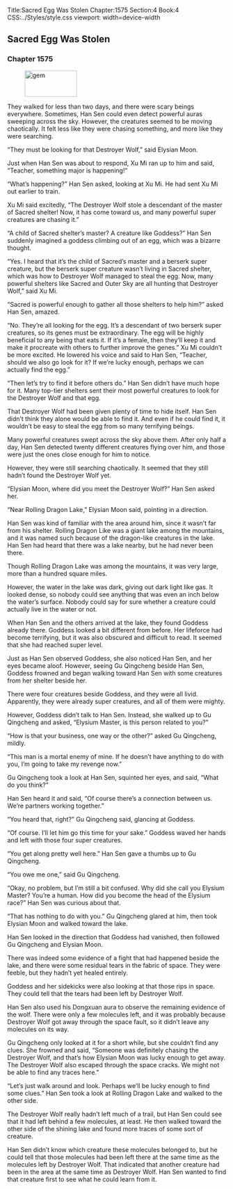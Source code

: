 Title:Sacred Egg Was Stolen 
Chapter:1575 
Section:4 
Book:4 
CSS:../Styles/style.css 
viewport: width=device-width
  
## Sacred Egg Was Stolen
### Chapter 1575 
<figure>
	<img src="../Images/gem.gif" alt="gem" id="gem" width="120" height="60" />
</figure>
  

  
  They walked for less than two days, and there were scary beings everywhere. Sometimes, Han Sen could even detect powerful auras sweeping across the sky. However, the creatures seemed to be moving chaotically. It felt less like they were chasing something, and more like they were searching.

“They must be looking for that Destroyer Wolf,” said Elysian Moon.

Just when Han Sen was about to respond, Xu Mi ran up to him and said, “Teacher, something major is happening!”

“What’s happening?” Han Sen asked, looking at Xu Mi. He had sent Xu Mi out earlier to train.

Xu Mi said excitedly, “The Destroyer Wolf stole a descendant of the master of Sacred shelter! Now, it has come toward us, and many powerful super creatures are chasing it.”

“A child of Sacred shelter’s master? A creature like Goddess?” Han Sen suddenly imagined a goddess climbing out of an egg, which was a bizarre thought.

“Yes. I heard that it’s the child of Sacred’s master and a berserk super creature, but the berserk super creature wasn’t living in Sacred shelter, which was how to Destroyer Wolf managed to steal the egg. Now, many powerful shelters like Sacred and Outer Sky are all hunting that Destroyer Wolf,” said Xu Mi.

“Sacred is powerful enough to gather all those shelters to help him?” asked Han Sen, amazed.

“No. They’re all looking for the egg. It’s a descendant of two berserk super creatures, so its genes must be extraordinary. The egg will be highly beneficial to any being that eats it. If it’s a female, then they’ll keep it and make it procreate with others to further improve the genes.” Xu Mi couldn’t be more excited. He lowered his voice and said to Han Sen, “Teacher, should we also go look for it? If we’re lucky enough, perhaps we can actually find the egg.”

“Then let’s try to find it before others do.” Han Sen didn’t have much hope for it. Many top-tier shelters sent their most powerful creatures to look for the Destroyer Wolf and that egg.

That Destroyer Wolf had been given plenty of time to hide itself. Han Sen didn’t think they alone would be able to find it. And even if he could find it, it wouldn’t be easy to steal the egg from so many terrifying beings.

Many powerful creatures swept across the sky above them. After only half a day, Han Sen detected twenty different creatures flying over him, and those were just the ones close enough for him to notice.

However, they were still searching chaotically. It seemed that they still hadn’t found the Destroyer Wolf yet.

“Elysian Moon, where did you meet the Destroyer Wolf?” Han Sen asked her.

“Near Rolling Dragon Lake,” Elysian Moon said, pointing in a direction.

Han Sen was kind of familiar with the area around him, since it wasn’t far from his shelter. Rolling Dragon Like was a giant lake among the mountains, and it was named such because of the dragon-like creatures in the lake. Han Sen had heard that there was a lake nearby, but he had never been there.

Though Rolling Dragon Lake was among the mountains, it was very large, more than a hundred square miles.

However, the water in the lake was dark, giving out dark light like gas. It looked dense, so nobody could see anything that was even an inch below the water’s surface. Nobody could say for sure whether a creature could actually live in the water or not.

When Han Sen and the others arrived at the lake, they found Goddess already there. Goddess looked a bit different from before. Her lifeforce had become terrifying, but it was also obscured and difficult to read. It seemed that she had reached super level.

Just as Han Sen observed Goddess, she also noticed Han Sen, and her eyes became aloof. However, seeing Gu Qingcheng beside Han Sen, Goddess frowned and began walking toward Han Sen with some creatures from her shelter beside her.

There were four creatures beside Goddess, and they were all livid. Apparently, they were already super creatures, and all of them were mighty.

However, Goddess didn’t talk to Han Sen. Instead, she walked up to Gu Qingcheng and asked, “Elysium Master, is this person related to you?”

“How is that your business, one way or the other?” asked Gu Qingcheng, mildly.

“This man is a mortal enemy of mine. If he doesn’t have anything to do with you, I’m going to take my revenge now.”

Gu Qingcheng took a look at Han Sen, squinted her eyes, and said, “What do you think?”

Han Sen heard it and said, “Of course there’s a connection between us. We’re partners working together.”

“You heard that, right?” Gu Qingcheng said, glancing at Goddess.

“Of course. I’ll let him go this time for your sake.” Goddess waved her hands and left with those four super creatures.

“You get along pretty well here.” Han Sen gave a thumbs up to Gu Qingcheng.

“You owe me one,” said Gu Qingcheng.

“Okay, no problem, but I’m still a bit confused. Why did she call you Elysium Master? You’re a human. How did you become the head of the Elysium race?” Han Sen was curious about that.

“That has nothing to do with you.” Gu Qingcheng glared at him, then took Elysian Moon and walked toward the lake.

Han Sen looked in the direction that Goddess had vanished, then followed Gu Qingcheng and Elysian Moon.

There was indeed some evidence of a fight that had happened beside the lake, and there were some residual tears in the fabric of space. They were feeble, but they hadn’t yet healed entirely.

Goddess and her sidekicks were also looking at that those rips in space. They could tell that the tears had been left by Destroyer Wolf.

Han Sen also used his Dongxuan aura to observe the remaining evidence of the wolf. There were only a few molecules left, and it was probably because Destroyer Wolf got away through the space fault, so it didn’t leave any molecules on its way.

Gu Qingcheng only looked at it for a short while, but she couldn’t find any clues. She frowned and said, “Someone was definitely chasing the Destroyer Wolf, and that’s how Elysian Moon was lucky enough to get away. The Destroyer Wolf also escaped through the space cracks. We might not be able to find any traces here.”

“Let’s just walk around and look. Perhaps we’ll be lucky enough to find some clues.” Han Sen took a look at Rolling Dragon Lake and walked to the other side.

The Destroyer Wolf really hadn’t left much of a trail, but Han Sen could see that it had left behind a few molecules, at least. He then walked toward the other side of the shining lake and found more traces of some sort of creature.

Han Sen didn’t know which creature these molecules belonged to, but he could tell that those molecules had been left there at the same time as the molecules left by Destroyer Wolf. That indicated that another creature had been in the area at the same time as Destroyer Wolf. Han Sen wanted to find that creature first to see what he could learn from it.
